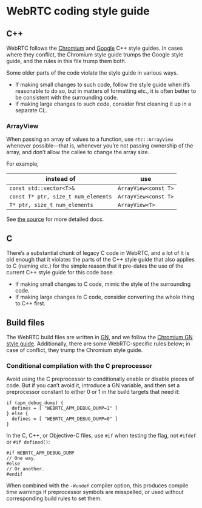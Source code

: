 # WebRTC coding style guide

## C++

WebRTC follows the [Chromium][chr-style] and [Google][goog-style] C++
style guides. In cases where they conflict, the Chromium style guide
trumps the Google style guide, and the rules in this file trump them
both.

[chr-style]: https://chromium.googlesource.com/chromium/src/+/HEAD/styleguide/c++/c++.md
[goog-style]: https://google.github.io/styleguide/cppguide.html

Some older parts of the code violate the style guide in various ways.

* If making small changes to such code, follow the style guide when
  it’s reasonable to do so, but in matters of formatting etc., it is
  often better to be consistent with the surrounding code.
* If making large changes to such code, consider first cleaning it up
  in a separate CL.

### ArrayView

When passing an array of values to a function, use `rtc::ArrayView`
whenever possible—that is, whenever you’re not passing ownership of
the array, and don’t allow the callee to change the array size.

For example,

instead of                          | use
------------------------------------|---------------------
`const std::vector<T>&`             | `ArrayView<const T>`
`const T* ptr, size_t num_elements` | `ArrayView<const T>`
`T* ptr, size_t num_elements`       | `ArrayView<T>`

See [the source](webrtc/api/array_view.h) for more detailed docs.

## C

There’s a substantial chunk of legacy C code in WebRTC, and a lot of
it is old enough that it violates the parts of the C++ style guide
that also applies to C (naming etc.) for the simple reason that it
pre-dates the use of the current C++ style guide for this code base.

* If making small changes to C code, mimic the style of the
  surrounding code.
* If making large changes to C code, consider converting the whole
  thing to C++ first.

## Build files

The WebRTC build files are written in [GN][gn], and we follow
the [Chromium GN style guide][chr-gn-style]. Additionally, there are
some WebRTC-specific rules below; in case of conflict, they trump the
Chromium style guide.

[gn]: https://chromium.googlesource.com/chromium/src/tools/gn/
[chr-gn-style]: https://chromium.googlesource.com/chromium/src/tools/gn/+/HEAD/docs/style_guide.md

### Conditional compilation with the C preprocessor

Avoid using the C preprocessor to conditionally enable or disable
pieces of code. But if you can’t avoid it, introduce a GN variable,
and then set a preprocessor constant to either 0 or 1 in the build
targets that need it:

```
if (apm_debug_dump) {
  defines = [ "WEBRTC_APM_DEBUG_DUMP=1" ]
} else {
  defines = [ "WEBRTC_APM_DEBUG_DUMP=0" ]
}
```

In the C, C++, or Objective-C files, use `#if` when testing the flag,
not `#ifdef` or `#if defined()`:

```
#if WEBRTC_APM_DEBUG_DUMP
// One way.
#else
// Or another.
#endif
```

When combined with the `-Wundef` compiler option, this produces
compile time warnings if preprocessor symbols are misspelled, or used
without corresponding build rules to set them.
